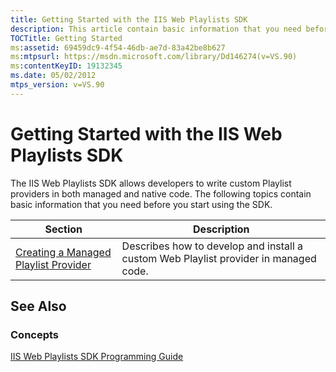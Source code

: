 ```yaml
---
title: Getting Started with the IIS Web Playlists SDK
description: This article contain basic information that you need before you start using the IIS Web Playlists SDK.
TOCTitle: Getting Started
ms:assetid: 69459dc9-4f54-46db-ae7d-83a42be8b627
ms:mtpsurl: https://msdn.microsoft.com/library/Dd146274(v=VS.90)
ms:contentKeyID: 19132345
ms.date: 05/02/2012
mtps_version: v=VS.90
---
```


# Getting Started with the IIS Web Playlists SDK

The IIS Web Playlists SDK allows developers to write custom Playlist providers in both managed and native code. The following topics contain basic information that you need before you start using the SDK.

|Section|Description|
|--- |--- |
|[Creating a Managed Playlist Provider](https://msdn.microsoft.com/library/dd146272)|Describes how to develop and install a custom Web Playlist provider in managed code.|

## See Also

### Concepts

[IIS Web Playlists SDK Programming Guide](iis-web-playlists-sdk-programming-guide.md)
